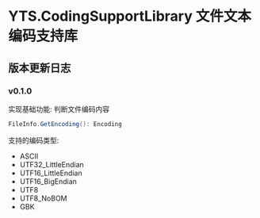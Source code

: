 ﻿# YTS.CodingSupportLibrary 文件文本编码支持库

## 版本更新日志

### v0.1.0

实现基础功能: 判断文件编码内容

```C#
FileInfo.GetEncoding(): Encoding
```

支持的编码类型:

* ASCII
* UTF32_LittleEndian
* UTF16_LittleEndian
* UTF16_BigEndian
* UTF8
* UTF8_NoBOM
* GBK